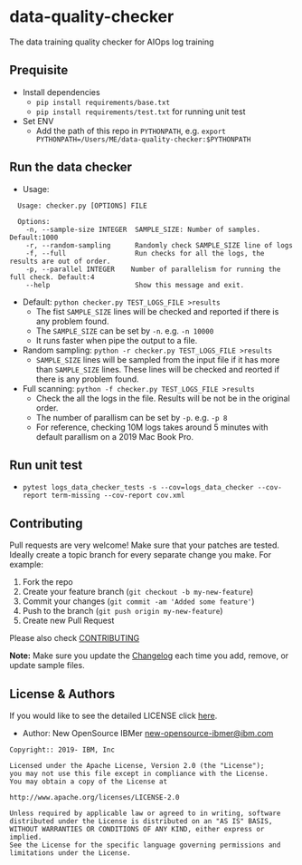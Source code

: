 # data-quality-checker

The data training quality checker for AIOps log training

## Prequisite

* Install dependencies
  * `pip install requirements/base.txt`
  * `pip install requirements/test.txt` for running unit test
* Set ENV
  * Add the path of this repo in `PYTHONPATH`, e.g. `export PYTHONPATH=/Users/ME/data-quality-checker:$PYTHONPATH`

## Run the data checker
  * Usage:

  ```
    Usage: checker.py [OPTIONS] FILE

    Options:
      -n, --sample-size INTEGER  SAMPLE_SIZE: Number of samples. Default:1000
      -r, --random-sampling      Randomly check SAMPLE_SIZE line of logs
      -f, --full                 Run checks for all the logs, the results are out of order.
      -p, --parallel INTEGER    Number of parallelism for running the full check. Default:4
      --help                     Show this message and exit.
  ```

  * Default: `python checker.py TEST_LOGS_FILE >results`
    * The fist `SAMPLE_SIZE` lines will be checked and reported if there is any problem found.
    * The `SAMPLE_SIZE`  can be set by `-n`. e.g. `-n 10000`
    * It runs faster when pipe the output to a file.
  * Random sampling: `python -r checker.py TEST_LOGS_FILE >results`
    * `SAMPLE_SIZE` lines will be sampled from the input file if it has more than `SAMPLE_SIZE` lines. These lines will be checked and reorted if there is any problem found.
  * Full scanning: `python -f checker.py TEST_LOGS_FILE >results`
    * Check the all the logs in the file. Results will be not be in the original order.
    * The number of parallism can be set by `-p`. e.g. `-p 8`
    * For reference, checking 10M logs takes around 5 minutes with default parallism on a 2019 Mac Book Pro.

## Run unit test
  * `pytest logs_data_checker_tests -s --cov=logs_data_checker --cov-report term-missing --cov-report cov.xml`




## Contributing
Pull requests are very welcome! Make sure that your patches are tested. Ideally create a topic branch for every separate change you make. For example:

1. Fork the repo
2. Create your feature branch (`git checkout -b my-new-feature`)
3. Commit your changes (`git commit -am 'Added some feature'`)
4. Push to the branch (`git push origin my-new-feature`)
5. Create new Pull Request

Please also check [CONTRIBUTING](CONTRIBUTING.md)

**Note:** Make sure you update the [Changelog](CHANGELOG.md) each time you add, remove, or update sample files.

## License & Authors

If you would like to see the detailed LICENSE click [here](LICENSE).

- Author: New OpenSource IBMer <new-opensource-ibmer@ibm.com>

```text
Copyright:: 2019- IBM, Inc

Licensed under the Apache License, Version 2.0 (the "License");
you may not use this file except in compliance with the License.
You may obtain a copy of the License at

http://www.apache.org/licenses/LICENSE-2.0

Unless required by applicable law or agreed to in writing, software
distributed under the License is distributed on an "AS IS" BASIS,
WITHOUT WARRANTIES OR CONDITIONS OF ANY KIND, either express or implied.
See the License for the specific language governing permissions and
limitations under the License.
```